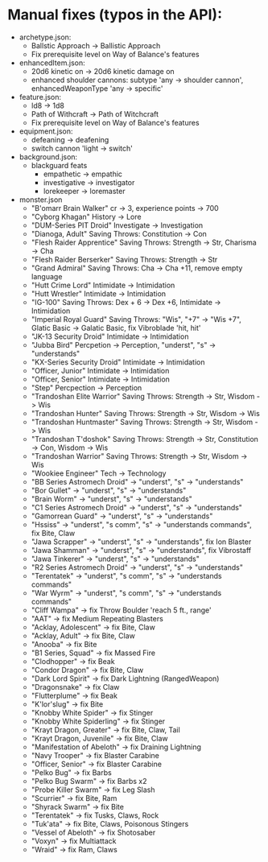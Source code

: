 # Manual fixes (typos in the API):

- archetype.json:
  - Ballstic Approach -> Ballistic Approach
  - Fix prerequisite level on Way of Balance's features
- enhancedItem.json:
  - 20d6 kinetic on -> 20d6 kinetic damage on
  - enhanced shoulder cannons: subtype 'any -> shoulder cannon', enhancedWeaponType 'any -> specific'
- feature.json:
  - ld8 -> 1d8
  - Path of Withcraft -> Path of Witchcraft
  - Fix prerequisite level on Way of Balance's features
- equipment.json:
  - defeaning -> deafening
  - switch cannon 'light -> switch'
- background.json:
  - blackguard feats
    - empathetic -> empathic
    - investigative -> investigator
    - lorekeeper -> loremaster
- monster.json
  - "B'omarr Brain Walker" cr -> 3, experience points -> 700
  - "Cyborg Khagan" History -> Lore
  - "DUM-Series PIT Droid" Investigate -> Investigation
  - "Dianoga, Adult" Saving Throws: Constitution -> Con
  - "Flesh Raider Apprentice" Saving Throws: Strength -> Str, Charisma -> Cha
  - "Flesh Raider Berserker" Saving Throws: Strength -> Str
  - "Grand Admiral" Saving Throws: Cha -> Cha +11, remove empty language
  - "Hutt Crime Lord" Intimidate -> Intimidation
  - "Hutt Wrestler" Intimidate -> Intimidation
  - "IG-100" Saving Throws: Dex + 6 -> Dex +6, Intimidate -> Intimidation
  - "Imperial Royal Guard" Saving Throws: "Wis", "+7" -> "Wis +7", Glatic Basic -> Galatic Basic, fix Vibroblade 'hit, hit'
  - "JK-13 Security Droid" Intimidate -> Intimidation
  - "Jubba Bird" Percpetion -> Perception, "underst", "s" -> "understands"
  - "KX-Series Security Droid" Intimidate -> Intimidation
  - "Officer, Junior" Intimidate -> Intimidation
  - "Officer, Senior" Intimidate -> Intimidation
  - "Step" Percpection -> Perception
  - "Trandoshan Elite Warrior" Saving Throws: Strength -> Str, Wisdom -> Wis
  - "Trandoshan Hunter" Saving Throws: Strength -> Str, Wisdom -> Wis
  - "Trandoshan Huntmaster" Saving Throws: Strength -> Str, Wisdom -> Wis
  - "Trandoshan T'doshok" Saving Throws: Strength -> Str, Constitution -> Con, Wisdom -> Wis
  - "Trandoshan Warrior" Saving Throws: Strength -> Str, Wisdom -> Wis
  - "Wookiee Engineer" Tech -> Technology
  - "BB Series Astromech Droid" -> "underst", "s" -> "understands"
  - "Bor Gullet" -> "underst", "s" -> "understands"
  - "Brain Worm" -> "underst", "s" -> "understands"
  - "C1 Series Astromech Droid" -> "underst", "s" -> "understands"
  - "Gamorrean Guard" -> "underst", "s" -> "understands"
  - "Hssiss" -> "underst", "s comm", "s" -> "understands commands", fix Bite, Claw
  - "Jawa Scrapper" -> "underst", "s" -> "understands", fix Ion Blaster
  - "Jawa Shamman" -> "underst", "s" -> "understands", fix Vibrostaff
  - "Jawa Tinkerer" -> "underst", "s" -> "understands"
  - "R2 Series Astromech Droid" -> "underst", "s" -> "understands"
  - "Terentatek" -> "underst", "s comm", "s" -> "understands commands"
  - "War Wyrm" -> "underst", "s comm", "s" -> "understands commands"
  - "Cliff Wampa" -> fix Throw Boulder 'reach 5 ft., range'
  - "AAT" -> fix Medium Repeating Blasters
  - "Acklay, Adolescent" -> fix Bite, Claw
  - "Acklay, Adult" -> fix Bite, Claw
  - "Anooba" -> fix Bite
  - "B1 Series, Squad" -> fix Massed Fire
  - "Clodhopper" -> fix Beak
  - "Condor Dragon" -> fix Bite, Claw
  - "Dark Lord Spirit" -> fix Dark Lightning (RangedWeapon)
  - "Dragonsnake" -> fix Claw
  - "Flutterplume" -> fix Beak
  - "K'lor'slug" -> fix Bite
  - "Knobby White Spider" -> fix Stinger
  - "Knobby White Spiderling" -> fix Stinger
  - "Krayt Dragon, Greater" -> fix Bite, Claw, Tail
  - "Krayt Dragon, Juvenile" -> fix Bite, Claw
  - "Manifestation of Abeloth" -> fix Draining Lightning
  - "Navy Trooper" -> fix Blaster Carabine
  - "Officer, Senior" -> fix Blaster Carabine
  - "Pelko Bug" -> fix Barbs
  - "Pelko Bug Swarm" -> fix Barbs x2
  - "Probe Killer Swarm" -> fix Leg Slash
  - "Scurrier" -> fix Bite, Ram
  - "Shyrack Swarm" -> fix Bite
  - "Terentatek" -> fix Tusks, Claws, Rock
  - "Tuk'ata" -> fix Bite, Claws, Poisonous Stingers
  - "Vessel of Abeloth" -> fix Shotosaber
  - "Voxyn" -> fix Multiattack
  - "Wraid" -> fix Ram, Claws